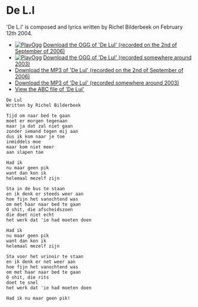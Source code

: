 # De L.l

'De L.l' is composed and lyrics written by Richel Bilderbeek on February 12th 2004.

 * [![PlayOgg](http://static.fsf.org/playogg/Play_ogg_80x15.png "I support PlayOgg!")](http://playogg.org) [Download the OGG of 'De Lul' (recorded on the 2nd of September of 2006)](http://www.richelbilderbeek.nl/CD06_09DeLul20060902.ogg)
 * [![PlayOgg](http://static.fsf.org/playogg/Play_ogg_80x15.png "I support PlayOgg!")](http://playogg.org) [Download the OGG of 'De Lul' (recorded somewhere around 2003)](http://www.richelbilderbeek.nl/CD03_05DeLul.ogg)
 * [Download the MP3 of 'De Lul' (recorded on the 2nd of September of 2006)](http://www.richelbilderbeek.nl/CD06_09DeLul20060902.mp3)
 * [Download the MP3 of 'De Lul' (recorded somewhere around 2003)](http://www.richelbilderbeek.nl/CD03_05DeLul.mp3)
 * [View the ABC file of 'De Lul'](DeLul.abc)

```
De Lul
Written by Richel Bilderbeek

Tijd om naar bed te gaan
moet er morgen tegenaan
maar ja dat zal niet gaan
zonder iemand tegen mij aan
dus ik kom naar je toe
inmiddels moe
maar kom niet meer
aan slapen toe

Had ik 
nu maar geen pik
want dan kon ik
helemaal mezelf zijn

Sta in de bus te staan
en ik denk er steeds weer aan
hoe fijn het vanochtend was
om met haar naar bed te gaan
O shit, die afscheidszoen
die doet niet echt
het werk dat 'ie had moeten doen

Had ik 
nu maar geen pik
want dan kon ik
helemaal mezelf zijn

Sta voor het urinoir te staan
en ik denk er net weer aan
hoe fijn het vanochtend was
om met haar naar bed te gaan
O shit, die rits
doet te snel
het werk dat 'ie had moeten doen

Had ik nu maar geen pik!
```
